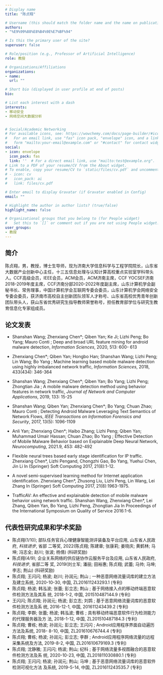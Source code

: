 ```yaml
---
# Display name
title: "陈贞翔"

# Username (this should match the folder name and the name on publications)
authors:
- "%E9%99%88%E8%B4%9E%E7%BF%94"

# Is this the primary user of the site?
superuser: false

# Role/position (e.g., Professor of Artificial Intelligence)
role: 教授

# Organizations/Affiliations
organizations:
- name: 
  url: ""

# Short bio (displayed in user profile at end of posts)
bio: 

# List each interest with a dash
interests:
- 移动安全
- 网络空间大数据分析


# Social/Academic Networking
# For available icons, see: https://wowchemy.com/docs/page-builder/#icons
#   For an email link, use "fas" icon pack, "envelope" icon, and a link in the
#   form "mailto:your-email@example.com" or "#contact" for contact widget.
social:
- icon: envelope
  icon_pack: fas
  link: ''  # For a direct email link, use "mailto:test@example.org".
# Link to a PDF of your resume/CV from the About widget.
# To enable, copy your resume/CV to `static/files/cv.pdf` and uncomment the lines below.
# - icon: cv
#   icon_pack: ai
#   link: files/cv.pdf

# Enter email to display Gravatar (if Gravatar enabled in Config)
email: ""

# Highlight the author in author lists? (true/false)
highlight_name: false

# Organizational groups that you belong to (for People widget)
#   Set this to `[]` or comment out if you are not using People widget.
user_groups:
- 教授
---
```

## 简介
陈贞翔，男，教授，博士生导师，现为济南大学信息科学与工程学院院长，山东省大数据产业创新中心主任，十三五信息处理与认知计算高校重点实验室学科带头人。CCF高级会员，IEEE会员，ACM会员，ACM济南主席，CCF YOCSEF济南2018-2019年度主席，CCF济南分部2020-2022年度副主席，山东计算机学会副秘书长、常务理事，中国计算机学会互联网专委会委员，山东计算机学会网络安全专委会委员，获济南市高校自主创新团队领军人才称号、山东省高校优秀青年创新团队带头人，获山东省优秀研究生指导教师荣誉称号，担任教育部学位与研究生教育信息化专家组成员。

## 论文发表

- Shanshan Wang; Zhenxiang Chen*; Qiben Yan; Ke Ji; Lizhi Peng; Bo Yang; Mauro Conti ; Deep
and broad URL feature mining for android malware detection, *Information Sciences*, 2020, 513: 600-
613

- Zhenxiang Chen*; Qiben Yan; Hongbo Han; Shanshan Wang; Lizhi Peng; Lin Wang; Bo Yang ;
Machine learning based mobile malware detection using highly imbalanced network traffic,
*Information Sciences*, 2018, 433(434): 346-364

- Shanshan Wang; Zhenxiang Chen*; Qiben Yan; Bo Yang; Lizhi Peng; Zhongtian Jia ; A mobile
malware detection method using behavior features in network traffic, *Journal of Network and
Computer Applications*, 2019, 133: 15-25

- Shanshan Wang; Qiben Yan; Zhenxiang Chen*; Bo Yang; Chuan Zhao; Mauro Conti ; Detecting
Android Malware Leveraging Text Semantics of Network Flows, *IEEE Transactions on Information
Forensics and Security*, 2017, 13(5): 1096-1109

- Anli Yan; Zhenxiang Chen*; Haibo Zhang; Lizhi Peng; Qiben Yan; Muhammad Umair Hassan;
Chuan Zhao; Bo Yang ; Effective Detection of Mobile Malware Behavior based on Explainable Deep
Neural Network, *Neurocomputing*, 2021.9, 453: 482-492

- Flexible neural trees based early stage identification for IP traffic.
Zhenxiang Chen*, Lizhi Pengand, Chongzhi Gao, Bo Yang, Yuehui Chen, Jin Li
In (Springer) Soft Computing
2017, 21(8):1-12.

- A novel semi-supervised learning method for Internet application identification.
Zhenxiang Chen*, Zhusong Liu, Lizhi Peng, Lin Wang, Lei Zhang
In (Springer) Soft Computing
2017, 21(8):1963-1975.

- TrafficAV: An effective and explainable detection of mobile malware behavior using network traffic.
Shanshan Wang, Zhenxiang Chen*, Lei Zhang, Qiben Yan, Bo Yang, Lizhi Peng, Zhongtian Jia
In Proceedings of the International Symposium on Quality of Service
2016:1-6.

## 代表性研究成果和学术奖励

- 陈贞翔(1/10); 部队任务官兵心理健康智能测评装备及平台应用, 山东省人民政府, *科技进步*, 省部
二等奖, 2022(陈贞翔; 陈建章; 张康莉; 姜晓庆; 黄鹤林; 马坤; 冯志全; 赵川; 张波; 杨倩) (科研奖励)
- 陈贞翔(4/9); 企业关系网络的供应链协作云服务平台及应用, 山东省人民政府, *科技进步*, 省部二等
奖, 2019(刘士军; 潘丽; 田裕惠; 陈贞翔; 武蕾; 马帅; 马坤; 李志; 荆山) (科研奖励)
- 陈贞翔; 王闪闪; 杨波; 赵川; 孙润元; 荆山 ; 一种恶意网络流量词库的建立方法及建立系统,
2020-10-30, 中国, ZL201611243293.1 (专利)
- 陈贞翔; 杨波; 韩泓波; 张蕾; 彭立志; 荆山 ; 基于网络接入点的移动终端恶意软件检测方法及其系
统, 2018-1-2, 中国, 201510487144.9 (专利)
- 王闪闪; 陈贞翔; 孙润元; 杨波; 彭立志; 刘鹍 ; 基于恶意网络流量词库的恶意软件检测方法及系
统, 2016-12-1, 中国, 201611243439.2 (专利)
- 陈贞翔; 李群; 张蕾; 杨波; 韩泓波; 曹栋 ; 具有移动终端恶意软件行为检测能力的代理服务器及方
法, 2018-1-12, 中国, ZL201510487184.3 (专利)
- 陈贞翔; 曹栋; 杨波; 孙润元; 彭立志; 王闪闪 ; Android应用程序界面自动遍历方法及系统, 2018-
8-10, 中国, ZL201610676744.4 (专利)
- 陈贞翔; 曹栋; 杨波; 孙润元; 彭立志; 李群 ; Android应用程序网络流量的远程采集系统及方法,
2019-8-2, 中国, ZL201610679169.3 (专利)
- 陈贞翔; 沈静雅; 王闪闪; 杨波; 荆山; 纪科 ; 基于网络流量多视图融合的恶意软件检测方法及系
统, 2020-10-23, 中国, ZL201811030880.1 (专利)
- 陈贞翔; 王闪闪; 杨波; 孙润元; 荆山; 马坤 ; 基于恶意网络流量词库的恶意软件检测可视化方法
及系统, 2019-5-14, 中国, ZL201611243535.7 (专利)